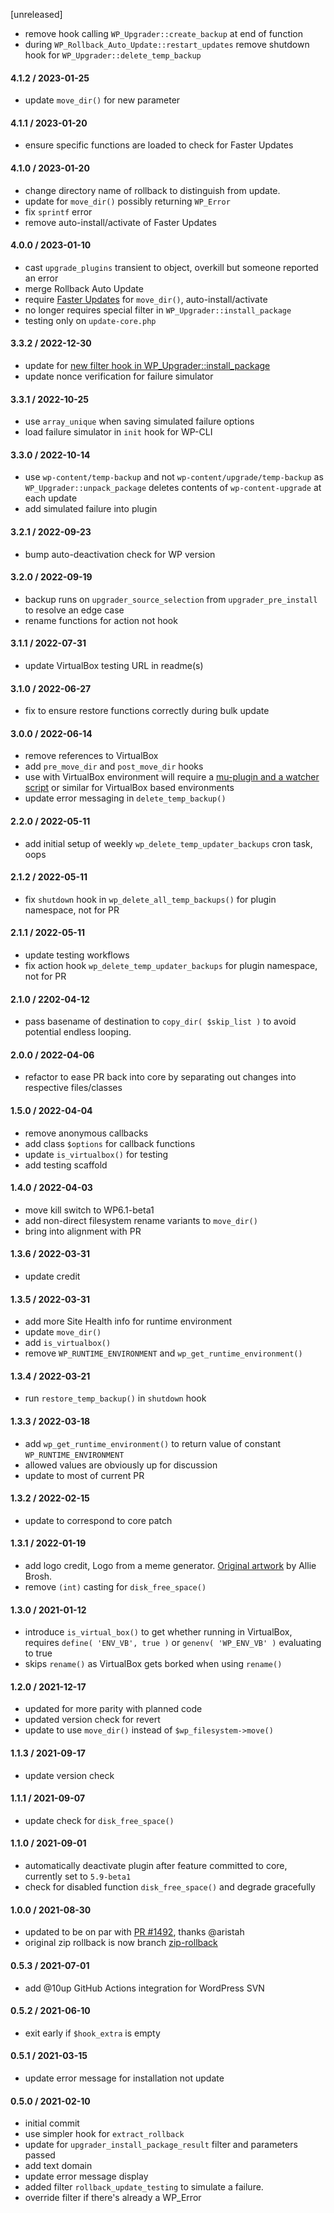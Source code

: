 [unreleased]
* remove hook calling `WP_Upgrader::create_backup` at end of function
* during `WP_Rollback_Auto_Update::restart_updates` remove shutdown hook for `WP_Upgrader::delete_temp_backup`

#### 4.1.2 / 2023-01-25
* update `move_dir()` for new parameter

#### 4.1.1 / 2023-01-20
* ensure specific functions are loaded to check for Faster Updates

#### 4.1.0 / 2023-01-20
* change directory name of rollback to distinguish from update.
* update for `move_dir()` possibly returning `WP_Error`
* fix `sprintf` error
* remove auto-install/activate of Faster Updates

#### 4.0.0 / 2023-01-10
* cast `upgrade_plugins` transient to object, overkill but someone reported an error
* merge Rollback Auto Update
* require [Faster Updates](https://github.com/afragen/faster-updates) for `move_dir()`, auto-install/activate
* no longer requires special filter in `WP_Upgrader::install_package`
* testing only on `update-core.php`

#### 3.3.2 / 2022-12-30
* update for [new filter hook in WP_Upgrader::install_package](https://github.com/WordPress/wordpress-develop/pull/3791)
* update nonce verification for failure simulator

#### 3.3.1 / 2022-10-25
* use `array_unique` when saving simulated failure options
* load failure simulator in `init` hook for WP-CLI

#### 3.3.0 / 2022-10-14
* use `wp-content/temp-backup` and not `wp-content/upgrade/temp-backup` as `WP_Upgrader::unpack_package` deletes contents of `wp-content-upgrade` at each update
* add simulated failure into plugin

#### 3.2.1 / 2022-09-23
* bump auto-deactivation check for WP version

#### 3.2.0 / 2022-09-19
* backup runs on `upgrader_source_selection` from `upgrader_pre_install` to resolve an edge case
* rename functions for action not hook

#### 3.1.1 / 2022-07-31
* update VirtualBox testing URL in readme(s)

#### 3.1.0 / 2022-06-27
* fix to ensure restore functions correctly during bulk update

#### 3.0.0 / 2022-06-14
* remove references to VirtualBox
* add `pre_move_dir` and `post_move_dir` hooks
* use with VirtualBox environment will require a [mu-plugin and a watcher script](https://gist.github.com/costdev/502a2ca52a440e5775e2db970227b9b3) or similar for VirtualBox based environments
* update error messaging in `delete_temp_backup()`

#### 2.2.0 / 2022-05-11
* add initial setup of weekly `wp_delete_temp_updater_backups` cron task, oops

#### 2.1.2 / 2022-05-11
* fix `shutdown` hook in `wp_delete_all_temp_backups()` for plugin namespace, not for PR

#### 2.1.1 / 2022-05-11
* update testing workflows
* fix action hook `wp_delete_temp_updater_backups` for plugin namespace, not for PR

#### 2.1.0 / 2202-04-12
* pass basename of destination to `copy_dir( $skip_list )` to avoid potential endless looping.

#### 2.0.0 / 2022-04-06
* refactor to ease PR back into core by separating out changes into respective files/classes

#### 1.5.0 / 2022-04-04
* remove anonymous callbacks
* add class `$options` for callback functions
* update `is_virtualbox()` for testing
* add testing scaffold

#### 1.4.0 / 2022-04-03
* move kill switch to WP6.1-beta1
* add non-direct filesystem rename variants to `move_dir()`
* bring into alignment with PR

#### 1.3.6 / 2022-03-31
* update credit

#### 1.3.5 / 2022-03-31
* add more Site Health info for runtime environment
* update `move_dir()`
* add `is_virtualbox()`
* remove `WP_RUNTIME_ENVIRONMENT` and `wp_get_runtime_environment()`

#### 1.3.4 / 2022-03-21
* run `restore_temp_backup()` in `shutdown` hook

#### 1.3.3 / 2022-03-18
* add `wp_get_runtime_environment()` to return value of constant `WP_RUNTIME_ENVIRONMENT`
* allowed values are obviously up for discussion
* update to most of current PR

#### 1.3.2 / 2022-02-15
* update to correspond to core patch

#### 1.3.1 / 2022-01-19
* add logo credit, Logo from a meme generator. [Original artwork](http://hyperboleandahalf.blogspot.com/2010/06/this-is-why-ill-never-be-adult.html) by Allie Brosh.
* remove `(int)` casting for `disk_free_space()`

#### 1.3.0 / 2021-01-12
* introduce `is_virtual_box()` to get whether running in VirtualBox, requires `define( 'ENV_VB', true )` or `genenv( 'WP_ENV_VB' )` evaluating to true
* skips `rename()` as VirtualBox gets borked when using `rename()`

#### 1.2.0 / 2021-12-17
* updated for more parity with planned code
* updated version check for revert
* update to use `move_dir()` instead of `$wp_filesystem->move()`

#### 1.1.3 / 2021-09-17
* update version check

#### 1.1.1 / 2021-09-07
* update check for `disk_free_space()`

#### 1.1.0 / 2021-09-01
* automatically deactivate plugin after feature committed to core, currently set to `5.9-beta1`
* check for disabled function `disk_free_space()` and degrade gracefully

#### 1.0.0 / 2021-08-30
* updated to be on par with [PR #1492](https://github.com/WordPress/wordpress-develop/pull/1492), thanks @aristah
* original zip rollback is now branch [zip-rollback](https://github.com/WordPress/rollback-update-failure/tree/zip-rollback)

#### 0.5.3 / 2021-07-01
* add @10up GitHub Actions integration for WordPress SVN

#### 0.5.2 / 2021-06-10
* exit early if `$hook_extra` is empty

#### 0.5.1 / 2021-03-15
* update error message for installation not update

#### 0.5.0 / 2021-02-10
* initial commit
* use simpler hook for `extract_rollback`
* update for `upgrader_install_package_result` filter and parameters passed
* add text domain
* update error message display
* added filter `rollback_update_testing` to simulate a failure.
* override filter if there's already a WP_Error
